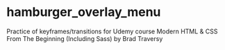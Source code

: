 # hamburger_overlay_menu
Practice of keyframes/transitions for Udemy course Modern HTML &amp; CSS From The Beginning (Including Sass) by Brad Traversy
